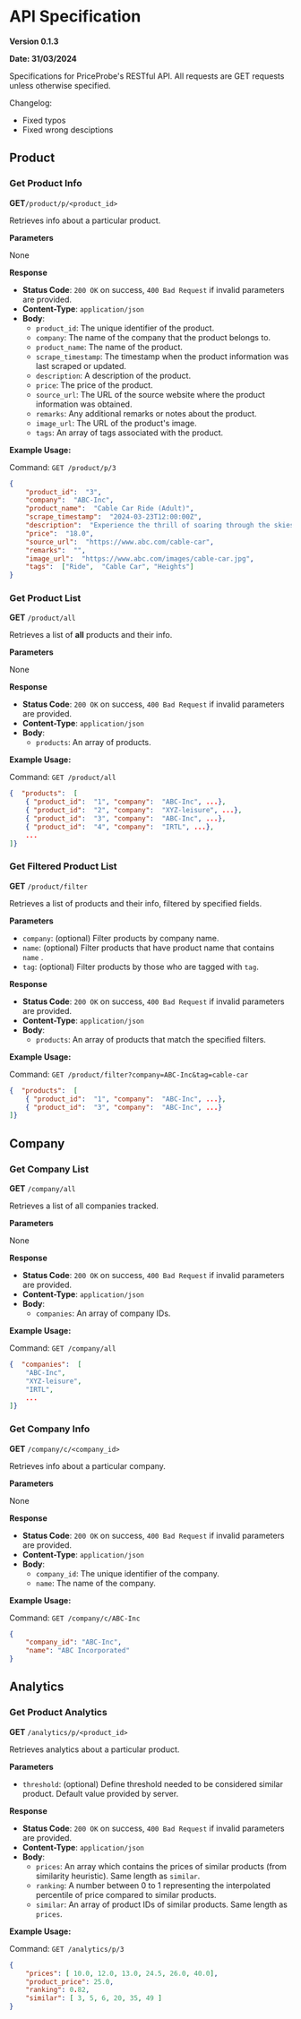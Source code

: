 


# API Specification
**Version 0.1.3**

**Date: 31/03/2024**

Specifications for PriceProbe's RESTful API. All requests are GET requests unless otherwise specified.

Changelog:
- Fixed typos
- Fixed wrong desciptions

## Product
### Get Product Info
**GET**`/product/p/<product_id>`

Retrieves info about a particular product.

**Parameters**

None

**Response**
- **Status Code**: `200 OK` on success, `400 Bad Request` if invalid parameters are provided.
- **Content-Type**: `application/json`
- **Body**:
	-   `product_id`: The unique identifier of the product.
	-   `company`: The name of the company that the product belongs to.
	-   `product_name`: The name of the product.
	-   `scrape_timestamp`: The timestamp when the product information was last scraped or updated.
	-   `description`: A description of the product.
	-   `price`: The price of the product.
	-   `source_url`: The URL of the source website where the product information was obtained.
	-   `remarks`: Any additional remarks or notes about the product.
	-   `image_url`: The URL of the product's image.
	-   `tags`: An array of tags associated with the product.
   
**Example Usage:**

Command: `GET /product/p/3`
```json
{  
	"product_id":  "3",  
	"company":  "ABC-Inc",  
	"product_name":  "Cable Car Ride (Adult)",  
	"scrape_timestamp":  "2024-03-23T12:00:00Z",  
	"description":  "Experience the thrill of soaring through the skies on our cable car ride! As you embark on this aerial journey, you'll be treated to breathtaking panoramic views of the surrounding landscape.",  
	"price":  "18.0",  
	"source_url":  "https://www.abc.com/cable-car",  
	"remarks":  "",  
	"image_url":  "https://www.abc.com/images/cable-car.jpg",  
	"tags":  ["Ride",  "Cable Car", "Heights"]  
}
```

### Get Product List
**GET** `/product/all`

Retrieves a list of **all** products and their info.

**Parameters**

None

**Response**

- **Status Code**: `200 OK` on success, `400 Bad Request` if invalid parameters are provided.
- **Content-Type**: `application/json`
- **Body**:
	- `products`: An array of products.
   
**Example Usage:**

Command: `GET /product/all`
```json
{  "products":  [ 
	{ "product_id":  "1", "company":  "ABC-Inc", ...},
	{ "product_id":  "2", "company":  "XYZ-leisure", ...},
	{ "product_id":  "3", "company":  "ABC-Inc", ...},
	{ "product_id":  "4", "company":  "IRTL", ...},
	...
]}
```

### Get Filtered Product List
**GET** `/product/filter`

Retrieves a list of products and their info, filtered by specified fields.

**Parameters**
- `company`: (optional) Filter products by company name.
- `name`: (optional) Filter products that have product name that contains `name` .
- `tag`: (optional) Filter products by those who are tagged with `tag`.
  
**Response**
- **Status Code**: `200 OK` on success, `400 Bad Request` if invalid parameters are provided.
- **Content-Type**: `application/json`
- **Body**:
	- `products`: An array of products that match the specified filters.
 
**Example Usage:**

Command: `GET /product/filter?company=ABC-Inc&tag=cable-car`
```json
{  "products":  [ 
	{ "product_id":  "1", "company":  "ABC-Inc", ...},
	{ "product_id":  "3", "company":  "ABC-Inc", ...}
]}
```




## Company
### Get Company List
**GET** `/company/all`

Retrieves a list of all companies tracked.

**Parameters**

None

**Response**
- **Status Code**: `200 OK` on success, `400 Bad Request` if invalid parameters are provided.
- **Content-Type**: `application/json`
- **Body**:
	- `companies`: An array of company IDs.
   
**Example Usage:**

Command: `GET /company/all`
```json
{  "companies":  [  
	"ABC-Inc",
	"XYZ-leisure",
	"IRTL",
	...
]}
```

### Get Company Info
**GET** `/company/c/<company_id>`

Retrieves info about a particular company.

**Parameters**

None

**Response**
- **Status Code**: `200 OK` on success, `400 Bad Request` if invalid parameters are provided.
- **Content-Type**: `application/json`
- **Body**:
	- `company_id`: The unique identifier of the company.
	- `name`: The name of the company.
   
**Example Usage:**

Command: `GET /company/c/ABC-Inc`
```json
{  
	"company_id": "ABC-Inc",
	"name": "ABC Incorporated"
}
```

## Analytics
### Get Product Analytics
**GET** `/analytics/p/<product_id>`

Retrieves analytics about a particular product.

**Parameters**
- `threshold`: (optional) Define threshold needed to be considered similar product. Default value provided by server.
  
**Response**
- **Status Code**: `200 OK` on success, `400 Bad Request` if invalid parameters are provided.
- **Content-Type**: `application/json`
- **Body**:
	- `prices`: An array which contains the prices of similar products (from similarity heuristic). Same length as `similar`.
	- `ranking`: A number between 0 to 1 representing the interpolated percentile of price compared to similar products.
	- `similar`: An array of product IDs of similar products. Same length as `prices`.
   
**Example Usage:**

Command: `GET /analytics/p/3`
```json
{  
	"prices": [ 10.0, 12.0, 13.0, 24.5, 26.0, 40.0],
	"product_price": 25.0,
	"ranking": 0.82,
	"similar": [ 3, 5, 6, 20, 35, 49 ]
}
```
